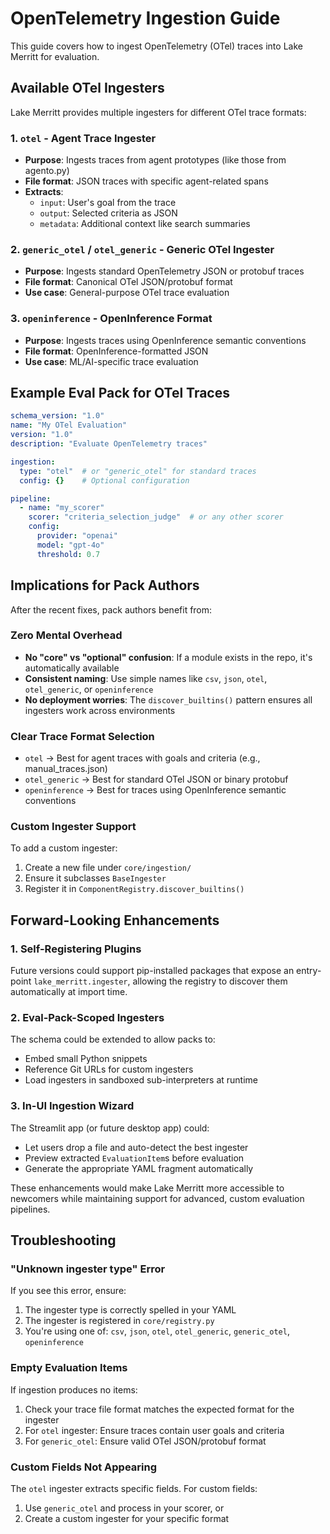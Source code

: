 # OpenTelemetry Ingestion Guide

This guide covers how to ingest OpenTelemetry (OTel) traces into Lake Merritt for evaluation.

## Available OTel Ingesters

Lake Merritt provides multiple ingesters for different OTel trace formats:

### 1. `otel` - Agent Trace Ingester
- **Purpose**: Ingests traces from agent prototypes (like those from agento.py)
- **File format**: JSON traces with specific agent-related spans
- **Extracts**: 
  - `input`: User's goal from the trace
  - `output`: Selected criteria as JSON
  - `metadata`: Additional context like search summaries

### 2. `generic_otel` / `otel_generic` - Generic OTel Ingester
- **Purpose**: Ingests standard OpenTelemetry JSON or protobuf traces
- **File format**: Canonical OTel JSON/protobuf format
- **Use case**: General-purpose OTel trace evaluation

### 3. `openinference` - OpenInference Format
- **Purpose**: Ingests traces using OpenInference semantic conventions
- **File format**: OpenInference-formatted JSON
- **Use case**: ML/AI-specific trace evaluation

## Example Eval Pack for OTel Traces

```yaml
schema_version: "1.0"
name: "My OTel Evaluation"
version: "1.0"
description: "Evaluate OpenTelemetry traces"

ingestion:
  type: "otel"  # or "generic_otel" for standard traces
  config: {}    # Optional configuration

pipeline:
  - name: "my_scorer"
    scorer: "criteria_selection_judge"  # or any other scorer
    config:
      provider: "openai"
      model: "gpt-4o"
      threshold: 0.7
```

## Implications for Pack Authors

After the recent fixes, pack authors benefit from:

### Zero Mental Overhead
- **No "core" vs "optional" confusion**: If a module exists in the repo, it's automatically available
- **Consistent naming**: Use simple names like `csv`, `json`, `otel`, `otel_generic`, or `openinference`
- **No deployment worries**: The `discover_builtins()` pattern ensures all ingesters work across environments

### Clear Trace Format Selection
- `otel` → Best for agent traces with goals and criteria (e.g., manual_traces.json)
- `otel_generic` → Best for standard OTel JSON or binary protobuf
- `openinference` → Best for traces using OpenInference semantic conventions

### Custom Ingester Support
To add a custom ingester:
1. Create a new file under `core/ingestion/`
2. Ensure it subclasses `BaseIngester`
3. Register it in `ComponentRegistry.discover_builtins()`

## Forward-Looking Enhancements

### 1. Self-Registering Plugins
Future versions could support pip-installed packages that expose an entry-point `lake_merritt.ingester`, allowing the registry to discover them automatically at import time.

### 2. Eval-Pack-Scoped Ingesters
The schema could be extended to allow packs to:
- Embed small Python snippets
- Reference Git URLs for custom ingesters
- Load ingesters in sandboxed sub-interpreters at runtime

### 3. In-UI Ingestion Wizard
The Streamlit app (or future desktop app) could:
- Let users drop a file and auto-detect the best ingester
- Preview extracted `EvaluationItem`s before evaluation
- Generate the appropriate YAML fragment automatically

These enhancements would make Lake Merritt more accessible to newcomers while maintaining support for advanced, custom evaluation pipelines.

## Troubleshooting

### "Unknown ingester type" Error
If you see this error, ensure:
1. The ingester type is correctly spelled in your YAML
2. The ingester is registered in `core/registry.py`
3. You're using one of: `csv`, `json`, `otel`, `otel_generic`, `generic_otel`, `openinference`

### Empty Evaluation Items
If ingestion produces no items:
1. Check your trace file format matches the expected format for the ingester
2. For `otel` ingester: Ensure traces contain user goals and criteria
3. For `generic_otel`: Ensure valid OTel JSON/protobuf format

### Custom Fields Not Appearing
The `otel` ingester extracts specific fields. For custom fields:
1. Use `generic_otel` and process in your scorer, or
2. Create a custom ingester for your specific format